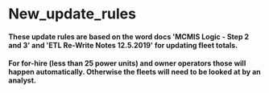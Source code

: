 # New_update_rules


#### These update rules are based on the word docs 'MCMIS Logic - Step 2 and 3' and 'ETL Re-Write Notes 12.5.2019' for updating fleet totals. 

#### For for-hire (less than 25 power units) and owner operators those will happen automatically. Otherwise the fleets will need to be looked at by an analyst.
